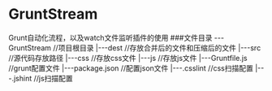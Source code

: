 # GruntStream
Grunt自动化流程，以及watch文件监听插件的使用
###文件目录
---GruntStream          //项目根目录
   |---dest             //存放合并后的文件和压缩后的文件
   |---src              //源代码存放路径
       |---css          //存放css文件
       |---js           //存放js文件
   |---Gruntfile.js     //grunt配置文件
   |---package.json     //配置json文件
   |---.csslint         //css扫描配置
   |---.jshint          //js扫描配置
